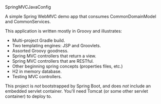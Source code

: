 SpringMVCJavaConfig

A simple Spring WebMVC demo app that consumes CommonDomainModel and CommonServices.

This application is written mostly in Groovy and illustrates:

- Multi-project Gradle build.
- Two templating engines: JSP and Groovlets.
- Assorted Groovy goodness.
- Spring MVC controllers that return a view.
- Spring MVC controllers that are RESTful.
- Other beginning spring concepts (properties files, etc.)
- H2 in memory database.
- Testing MVC controllers.

This project is _not_ bootstrapped by Spring Boot, and does _not_ include an 
embedded servlet container.  You'll need Tomcat (or some other servlet 
container) to deploy to.